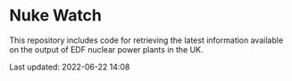 # Nuke Watch

This repository includes code for retrieving the latest information available on the output of EDF nuclear power plants in the UK.

Last updated: 2022-06-22 14:08